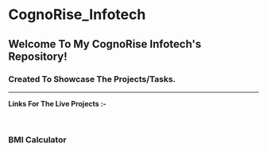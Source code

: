# CognoRise_Infotech

<h2>Welcome To My CognoRise Infotech's Repository!</h2>
<h3>Created To Showcase The Projects/Tasks.</h3>
<hr>
<p><b>Links For The Live Projects :-</b></p>
<br>
<h3>BMI Calculator</h3>
<p><a href="https://bmi-calc-cognorise.netlify.app/"></a></p>

